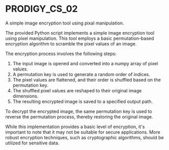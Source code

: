 # PRODIGY_CS_02
A simple image encryption tool using pixal manipulation.

The provided Python script implements a simple image encryption tool using pixel manipulation. This tool employs a basic permutation-based encryption algorithm to scramble the pixel values of an image.

The encryption process involves the following steps:
1. The input image is opened and converted into a numpy array of pixel values.
2. A permutation key is used to generate a random order of indices.
3. The pixel values are flattened, and their order is shuffled based on the permutation key.
4. The shuffled pixel values are reshaped to their original image dimensions.
5. The resulting encrypted image is saved to a specified output path.

To decrypt the encrypted image, the same permutation key is used to reverse the permutation process, thereby restoring the original image.

While this implementation provides a basic level of encryption, it's important to note that it may not be suitable for secure applications. More robust encryption techniques, such as cryptographic algorithms, should be utilized for sensitive data.
